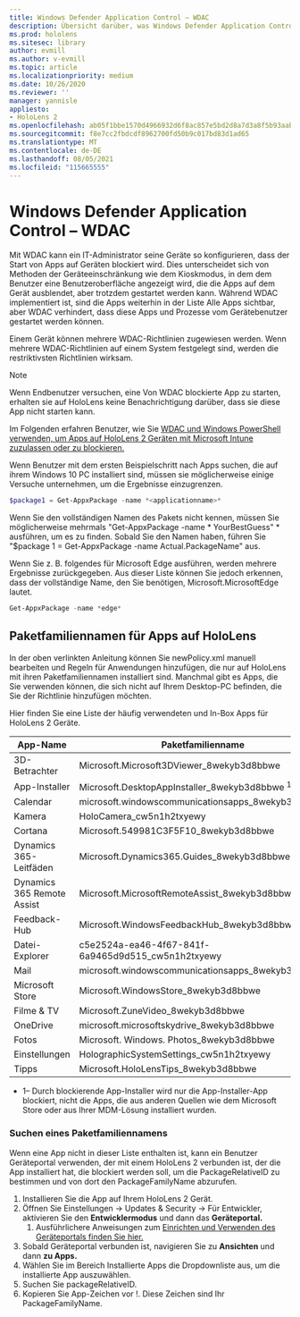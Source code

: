 ```yaml
---
title: Windows Defender Application Control – WDAC
description: Übersicht darüber, was Windows Defender Application Control ist und wie sie zum Verwalten HoloLens Mixed Reality-Geräten verwendet wird.
ms.prod: hololens
ms.sitesec: library
author: evmill
ms.author: v-evmill
ms.topic: article
ms.localizationpriority: medium
ms.date: 10/26/2020
ms.reviewer: ''
manager: yannisle
appliesto:
- HoloLens 2
ms.openlocfilehash: ab05f1bbe1570d4966932d6f8ac857e5bd2d8a7d3a8f5b93aaba0335eda05b01
ms.sourcegitcommit: f8e7cc2fbdcdf8962700fd50b9c017bd83d1ad65
ms.translationtype: MT
ms.contentlocale: de-DE
ms.lasthandoff: 08/05/2021
ms.locfileid: "115665555"
---
```

# <a name="windows-defender-application-control---wdac"></a>Windows Defender Application Control – WDAC

Mit WDAC kann ein IT-Administrator seine Geräte so konfigurieren, dass der Start von Apps auf Geräten blockiert wird. Dies unterscheidet sich von Methoden der Geräteeinschränkung wie dem Kioskmodus, in dem dem Benutzer eine Benutzeroberfläche angezeigt wird, die die Apps auf dem Gerät ausblendet, aber trotzdem gestartet werden kann. Während WDAC implementiert ist, sind die Apps weiterhin in der Liste Alle Apps sichtbar, aber WDAC verhindert, dass diese Apps und Prozesse vom Gerätebenutzer gestartet werden können.

Einem Gerät können mehrere WDAC-Richtlinien zugewiesen werden. Wenn mehrere WDAC-Richtlinien auf einem System festgelegt sind, werden die restriktivsten Richtlinien wirksam. 

> [!NOTE]
> Wenn Endbenutzer versuchen, eine Von WDAC blockierte App zu starten, erhalten sie auf HoloLens keine Benachrichtigung darüber, dass sie diese App nicht starten kann.

Im Folgenden erfahren Benutzer, wie Sie [WDAC und Windows PowerShell verwenden, um Apps auf HoloLens 2 Geräten mit Microsoft Intune zuzulassen oder zu blockieren.](/mem/intune/configuration/custom-profile-hololens)

Wenn Benutzer mit dem ersten Beispielschritt nach Apps suchen, die auf ihrem Windows 10 PC installiert sind, müssen sie möglicherweise einige Versuche unternehmen, um die Ergebnisse einzugrenzen.

```powershell
$package1 = Get-AppxPackage -name *<applicationname>*
``` 

Wenn Sie den vollständigen Namen des Pakets nicht kennen, müssen Sie möglicherweise mehrmals "Get-AppxPackage -name \* YourBestGuess" \* ausführen, um es zu finden. Sobald Sie den Namen haben, führen Sie "$package 1 = Get-AppxPackage -name Actual.PackageName" aus.

Wenn Sie z. B. folgendes für Microsoft Edge ausführen, werden mehrere Ergebnisse zurückgegeben. Aus dieser Liste können Sie jedoch erkennen, dass der vollständige Name, den Sie benötigen, Microsoft.MicrosoftEdge lautet.

```powershell
Get-AppxPackage -name *edge*
``` 

## <a name="package-family-names-for-apps-on-hololens"></a>Paketfamiliennamen für Apps auf HoloLens

In der oben verlinkten Anleitung können Sie newPolicy.xml manuell bearbeiten und Regeln für Anwendungen hinzufügen, die nur auf HoloLens mit ihren Paketfamiliennamen installiert sind. Manchmal gibt es Apps, die Sie verwenden können, die sich nicht auf Ihrem Desktop-PC befinden, die Sie der Richtlinie hinzufügen möchten.

Hier finden Sie eine Liste der häufig verwendeten und In-Box Apps für HoloLens 2 Geräte.

| App-Name                   | Paketfamilienname                                |
|----------------------------|----------------------------------------------------|
| 3D-Betrachter                  | Microsoft.Microsoft3DViewer_8wekyb3d8bbwe          |
| App-Installer              | Microsoft.DesktopAppInstaller_8wekyb3d8bbwe <sup>1</sup>         |
| Calendar                   | microsoft.windowscommunicationsapps_8wekyb3d8bbwe  |
| Kamera                     | HoloCamera_cw5n1h2txyewy                           |
| Cortana                    | Microsoft.549981C3F5F10_8wekyb3d8bbwe              |
| Dynamics 365-Leitfäden        | Microsoft.Dynamics365.Guides_8wekyb3d8bbwe         |
| Dynamics 365 Remote Assist | Microsoft.MicrosoftRemoteAssist_8wekyb3d8bbwe      |
| Feedback-Hub               | Microsoft.WindowsFeedbackHub_8wekyb3d8bbwe         |
| Datei-Explorer              | c5e2524a-ea46-4f67-841f-6a9465d9d515_cw5n1h2txyewy |
| Mail                       | microsoft.windowscommunicationsapps_8wekyb3d8bbwe  |
| Microsoft Store            | Microsoft.WindowsStore_8wekyb3d8bbwe               |
| Filme & TV                | Microsoft.ZuneVideo_8wekyb3d8bbwe                  |
| OneDrive                   | microsoft.microsoftskydrive_8wekyb3d8bbwe          |
| Fotos                     | Microsoft. Windows. Photos_8wekyb3d8bbwe             |
| Einstellungen                   | HolographicSystemSettings_cw5n1h2txyewy            |
| Tipps                       | Microsoft.HoloLensTips_8wekyb3d8bbwe               |

- 1– Durch blockierende App-Installer wird nur die App-Installer-App blockiert, nicht die Apps, die aus anderen Quellen wie dem Microsoft Store oder aus Ihrer MDM-Lösung installiert wurden.

### <a name="how-to-find-a-package-family-name"></a>Suchen eines Paketfamiliennamens

Wenn eine App nicht in dieser Liste enthalten ist, kann ein Benutzer Geräteportal verwenden, der mit einem HoloLens 2 verbunden ist, der die App installiert hat, die blockiert werden soll, um die PackageRelativeID zu bestimmen und von dort den PackageFamilyName abzurufen.

1. Installieren Sie die App auf Ihrem HoloLens 2 Gerät. 
1. Öffnen Sie Einstellungen -> Updates & Security -> Für Entwickler, aktivieren Sie den **Entwicklermodus** und dann das **Geräteportal.** 
    1. Ausführlichere Anweisungen zum [Einrichten und Verwenden des Geräteportals finden Sie hier.](/windows/mixed-reality/develop/platform-capabilities-and-apis/using-the-windows-device-portal)
1. Sobald Geräteportal verbunden ist, navigieren Sie zu **Ansichten** und dann **zu Apps.** 
1. Wählen Sie im Bereich Installierte Apps die Dropdownliste aus, um die installierte App auszuwählen. 
1. Suchen Sie packageRelativeID. 
1. Kopieren Sie App-Zeichen vor !. Diese Zeichen sind Ihr PackageFamilyName.


